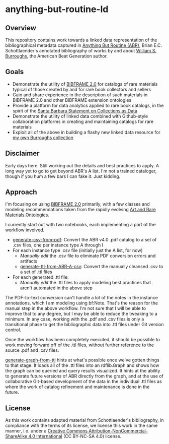 # anything-but-routine-ld

## Overview

This repository contains work towards a linked data representation of
the bibliographical metadata captured in [Anything But Routine (ABR)](http://escholarship.org/uc/item/0xj4d6bm),
Brian E.C. Schottlaender's annotated bibliography of works by and about [William S. Burroughs](https://en.wikipedia.org/wiki/William_S._Burroughs), the American Beat Generation
author.

## Goals

- Demonstrate the utility of [BIBFRAME 2.0](http://www.loc.gov/bibframe/docs/index.html) for catalogs of rare materials typical of those created by and for rare book collectors and sellers
- Gain and share experience in the description of such materials in BIBFRAME 2.0 and other BIBFRAME extension ontologies
- Provide a platform for data analytics applied to rare book catalogs, in the spirit of the [Santa Barbara Statement on Collections as Data](https://collectionsasdata.github.io/statement/)
- Demonstrate the utility of linked data combined with Github-style collaboration platforms in creating and maintaining catalogs for rare materials
- Exploit all of the above in building a flashy new linked data resource for [my own Burroughs collection](http://bradleypallen.org/wsb-catalog)

## Disclaimer

Early days here. Still working out the details and best practices to apply. A long way yet to go to get beyond ABR's A list. I'm not a trained cataloger, though if you hum a few bars I can fake it. Just kidding.

## Approach

I'm focusing on using [BIBFRAME 2.0](http://www.loc.gov/bibframe/docs/index.html) primarily, with a few classes and modeling recommendations taken from the rapidly evolving [Art and Rare Materials Ontologies](https://github.com/LD4P/arm).

I currently start out with two notebooks, each implementing a part of the workflow involved.

- [generate-csv-from-pdf](https://github.com/bradleypallen/schottlaender-db/blob/master/generate-csv-from-pdf.ipynb): Convert the ABR v4.0 .pdf catalog to a set of .csv files, one per instance type A through I
- For each instance type .csv file (initially just the A list, for now)
    - *Manually edit* the .csv file to eliminate PDF conversion errors and artifacts
    - [generate-ttl-from-ABR-A-csv](https://github.com/bradleypallen/anything-but-routine-ld/blob/master/generate-ttl-from-ABR-A-csv.ipynb): Convert the manually cleansed .csv to a set of .ttl files
- For each generated .ttl file:
    - *Manually edit* the .ttl files to apply modeling best practices that aren't automated in the above step

The PDF-to-text conversion can't handle a lot of the notes in the instance annotations, which I am modeling using bf:Note. That's the reason for the manual step in the above workflow. I'm not sure that I will be able to improve that to any degree, but I may be able to reduce the tweaking to a minimum. In any case, working with the .pdf and .csv files is only a transitional phase to get the bibliographic data into .ttl files under Git version control.

Once the workflow has been completely executed, it should be possible to work moving forward off of the .ttl files, without further reference to the source .pdf and .csv files.

[generate-graph-from-ttl](https://github.com/bradleypallen/schottlaender-db/blob/master/generate-graph-from-ttl.ipynb) hints at what's possible once we've gotten things to that stage. It loads all of the .ttl files into an rdflib.Graph and shows how the graph can be queried and query results visualized. It hints at the ability to generate future versions of ABR directly from the graph, and at the use of collaborative Git-based development of the data in the individual .ttl files as where the work of catalog refinement and maintenance is done in the future.

## License

As this work contains adapted material from Schottlaender's
bibliography, in compliance with the terms of its license, we license
this work in the same manner, i.e. under a [Creative Commons
Attribution-NonCommercial-ShareAlike 4.0
International](https://creativecommons.org/licenses/by-nc-sa/4.0/legalcode)
(CC BY-NC-SA 4.0) license.

